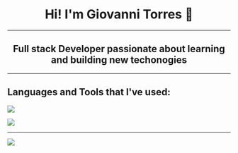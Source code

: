 
<h1 align="center">Hi! I'm Giovanni Torres 👋</h1>
<hr>
<h2 align="center">Full stack Developer passionate about learning and building new techonogies </h2> 

<hr>

<h2>Languages and Tools that I've used:</h2>

![](https://img.shields.io/badge/Code-HTML5-informational?style=flat&logo=<LOGO_NAME>&logoColor=white&color=2bbc8a)

![](https://img.shields.io/badge/Code-HTML5-informational?style=flat&logo=data:image/svg%2bxml;base64,<#E34F26>)



<hr>

<img align="center" src="https://github-readme-stats.vercel.app/api/top-langs/?username=Gtorres21&layout=compact"/>




<!--
**Gtorres21/Gtorres21** is a ✨ _special_ ✨ repository because its `README.md` (this file) appears on your GitHub profile.

Here are some ideas to get you started:

- 🔭 I’m currently working on ...
- 🌱 I’m currently learning ...
- 👯 I’m looking to collaborate on ...
- 🤔 I’m looking for help with ...
- 💬 Ask me about ...
- 📫 How to reach me: ...
- 😄 Pronouns: ...
- ⚡ Fun fact: ...
-->
